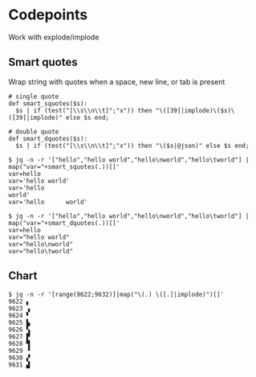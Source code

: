 # Codepoints

Work with explode/implode

## Smart quotes

Wrap string with quotes when a space, new line, or tab is present

```jq
# single quote
def smart_squotes($s):
  $s | if (test("[\\s\\n\\t]";"x")) then "\([39]|implode)\($s)\([39]|implode)" else $s end;

# double quote
def smart_dquotes($s):
  $s | if (test("[\\s\\n\\t]";"x")) then "\($s|@json)" else $s end;
```

```console
$ jq -n -r '["hello","hello world","hello\nworld","hello\tworld"] | map("var="+smart_squotes(.))[]'
var=hello
var='hello world'
var='hello
world'
var='hello      world'

$ jq -n -r '["hello","hello world","hello\nworld","hello\tworld"] | map("var="+smart_dquotes(.))[]'
var=hello
var="hello world"
var="hello\nworld"
var="hello\tworld"
```

## Chart

```console
$ jq -n -r '[range(9622;9632)]|map("\(.) \([.]|implode)")[]'
9622 ▖
9623 ▗
9624 ▘
9625 ▙
9626 ▚
9627 ▛
9628 ▜
9629 ▝
9630 ▞
9631 ▟
```
